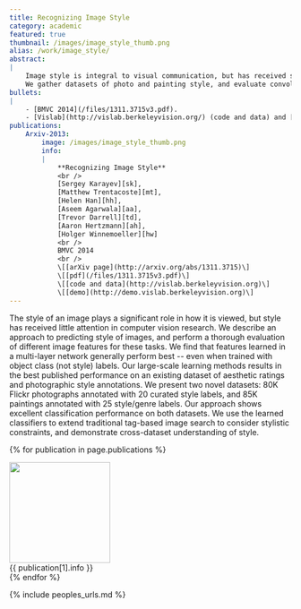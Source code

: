 ```yaml
---
title: Recognizing Image Style
category: academic
featured: true
thumbnail: /images/image_style_thumb.png
alias: /work/image_style/
abstract:
|
    Image style is integral to visual communication, but has received scant research attention.
    We gather datasets of photo and painting style, and evaluate convolutional neural nets for the task.
bullets:
|
    - [BMVC 2014](/files/1311.3715v3.pdf).
    - [Vislab](http://vislab.berkeleyvision.org/) (code and data) and [demo](http://demo.vislab.berkeleyvision.org/).
publications:
    Arxiv-2013:
        image: /images/image_style_thumb.png
        info:
        |
            **Recognizing Image Style**
            <br />
            [Sergey Karayev][sk],
            [Matthew Trentacoste][mt],
            [Helen Han][hh],
            [Aseem Agarwala][aa],
            [Trevor Darrell][td],
            [Aaron Hertzmann][ah],
            [Holger Winnemoeller][hw]
            <br />
            BMVC 2014
            <br />
            \[[arXiv page](http://arxiv.org/abs/1311.3715)\]
            \[[pdf](/files/1311.3715v3.pdf)\]
            \[[code and data](http://vislab.berkeleyvision.org)\]
            \[[demo](http://demo.vislab.berkeleyvision.org)\]
---
```


<p class="abstract">
The style of an image plays a significant role in how it is viewed, but style has received little attention in computer vision research. We describe an approach to predicting style of images, and perform a thorough evaluation of different image features for these tasks. We find that features learned in a multi-layer network generally perform best -- even when trained with object class (not style) labels. Our large-scale learning methods results in the best published performance on an existing dataset of aesthetic ratings and photographic style annotations. We present two novel datasets: 80K Flickr photographs annotated with 20 curated style labels, and 85K paintings annotated with 25 style/genre labels. Our approach shows excellent classification performance on both datasets. We use the learned classifiers to extend traditional tag-based image search to consider stylistic constraints, and demonstrate cross-dataset understanding of style.
</p>

{% for publication in page.publications %}
<div class="publication">
    <div><img src="{{ publication[1].image }}" width="180px" /></div>
    <div markdown="1">{{ publication[1].info }}</div>
</div>
{% endfor %}

{% include peoples_urls.md %}
